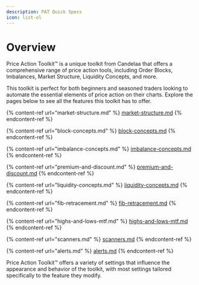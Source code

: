 ```yaml
---
description: PAT Quick Specs
icon: list-ol
---
```


# Overview

Price Action Toolkit™ is a unique toolkit from Candelaa that offers a comprehensive range of price action tools, including Order Blocks, Imbalances, Market Structure, Liquidity Concepts, and more.

This toolkit is perfect for both beginners and seasoned traders looking to automate the essential elements of price action on their charts. Explore the pages below to see all the features this toolkit has to offer.

{% content-ref url="market-structure.md" %}
[market-structure.md](market-structure.md)
{% endcontent-ref %}

{% content-ref url="block-concepts.md" %}
[block-concepts.md](block-concepts.md)
{% endcontent-ref %}

{% content-ref url="imbalance-concepts.md" %}
[imbalance-concepts.md](imbalance-concepts.md)
{% endcontent-ref %}

{% content-ref url="premium-and-discount.md" %}
[premium-and-discount.md](premium-and-discount.md)
{% endcontent-ref %}

{% content-ref url="liquidity-concepts.md" %}
[liquidity-concepts.md](liquidity-concepts.md)
{% endcontent-ref %}

{% content-ref url="fib-retracement.md" %}
[fib-retracement.md](fib-retracement.md)
{% endcontent-ref %}

{% content-ref url="highs-and-lows-mtf.md" %}
[highs-and-lows-mtf.md](highs-and-lows-mtf.md)
{% endcontent-ref %}

{% content-ref url="scanners.md" %}
[scanners.md](scanners.md)
{% endcontent-ref %}

{% content-ref url="alerts.md" %}
[alerts.md](alerts.md)
{% endcontent-ref %}

Price Action Toolkit™ offers a variety of settings that influence the appearance and behavior of the toolkit, with most settings tailored specifically to the feature they modify.
